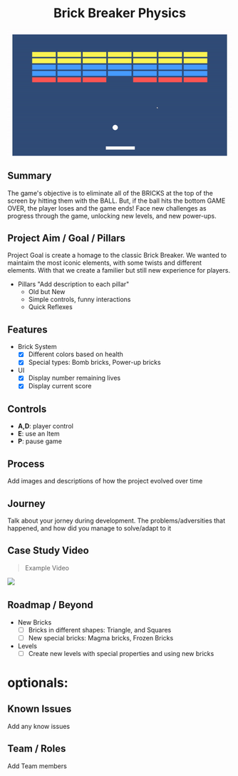 <h1 align="center">Brick Breaker Physics</h1>

<p align="center">
  <img alt="Preview" width="660" alt="preview" src="https://github.com/VFS-VRAR/BrickBreaker/blob/main/BrickBreaker.gif">
<p align="center">

## Summary
The game's objective is to eliminate all of the BRICKS at the top of the screen by hitting them with the BALL. But, if the ball hits the bottom GAME OVER, the player loses and the game ends! Face new challenges as progress through the game, unlocking new levels, and new power-ups.

## Project Aim / Goal / Pillars
Project Goal is create a homage to the classic Brick Breaker. We wanted to maintaim the most iconic elements, with some twists and different elements. With that we create a familier but still new experience for players.

* Pillars "Add description to each pillar"
  - Old but New
  - Simple controls, funny interactions 
  - Quick Reflexes
    
## Features
* Brick System
    - [x] Different colors based on health
    - [x] Special types: Bomb bricks, Power-up bricks
          
* UI
    - [x] Display number remaining lives
    - [x] Display current score
          
## Controls
* **A,D**: player control
* **E**: use an Item
* **P**: pause game

## Process 
Add images and descriptions of how the project evolved over time

## Journey
Talk about your jorney during development. The problems/adversities that happened, and how did you manage to solve/adapt to it

## Case Study Video 
> Example Video

[![](http://i3.ytimg.com/vi/G7rzMntNpz4/hqdefault.jpg)](https://www.youtube.com/watch?v=G7rzMntNpz4 "Click to play on Youtube.com")
## Roadmap / Beyond

* New Bricks
    - [ ] Bricks in different shapes: Triangle, and Squares
    - [ ] New special bricks: Magma bricks, Frozen Bricks
          
* Levels
    - [ ] Create new levels with special properties and using new bricks
          
# optionals:

## Known Issues
Add any know issues

## Team / Roles
Add Team members
